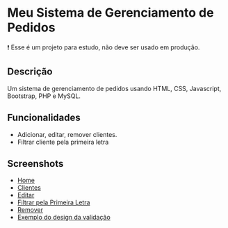 # Meu Sistema de Gerenciamento de Pedidos
:exclamation: Esse é um projeto para estudo, não deve ser usado em produção.
## Descrição
Um sistema de gerenciamento de pedidos usando HTML, CSS, Javascript, Bootstrap, PHP e MySQL.
## Funcionalidades
- Adicionar, editar, remover clientes. 
- Filtrar cliente pela primeira letra
## Screenshots
- [Home](https://felipe-dmb.github.io/dk-admin/Captura%20de%20Tela%202020-07-17%20a%CC%80s%2014.25.11.png)
- [Clientes](https://felipe-dmb.github.io/dk-admin/Captura%20de%20Tela%202020-07-17%20a%CC%80s%2014.25.37.png)
- [Editar](https://felipe-dmb.github.io/dk-admin/Captura%20de%20Tela%202020-07-17%20a%CC%80s%2014.26.10.png)
- [Filtrar pela Primeira Letra](https://felipe-dmb.github.io/dk-admin/Captura%20de%20Tela%202020-07-17%20a%CC%80s%2014.26.35.png)
- [Remover](https://felipe-dmb.github.io/dk-admin/Captura%20de%20Tela%202020-07-17%20a%CC%80s%2014.32.45.png)
- [Exemplo do design da validação](https://felipe-dmb.github.io/dk-admin/Captura%20de%20Tela%202020-07-17%20às%2014.49.26.png)
